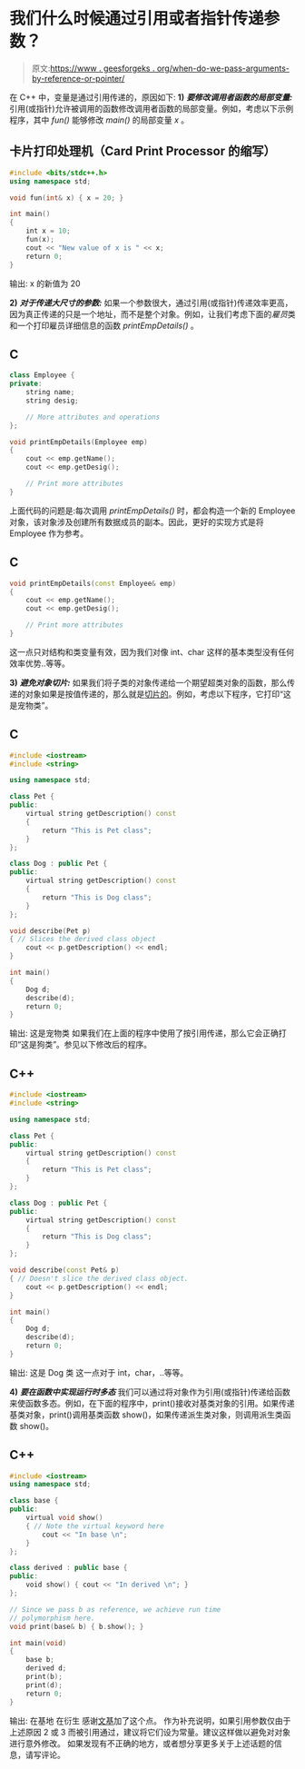 # 我们什么时候通过引用或者指针传递参数？

> 原文:[https://www . geesforgeks . org/when-do-we-pass-arguments-by-reference-or-pointer/](https://www.geeksforgeeks.org/when-do-we-pass-arguments-by-reference-or-pointer/)

在 C++ 中，变量是通过引用传递的，原因如下:
**1)** ***要修改调用者函数的局部变量:*** 引用(或指针)允许被调用的函数修改调用者函数的局部变量。例如，考虑以下示例程序，其中 *fun()* 能够修改 *main()* 的局部变量 *x* 。

## 卡片打印处理机（Card Print Processor 的缩写）

```cpp
#include <bits/stdc++.h>
using namespace std;

void fun(int& x) { x = 20; }

int main()
{
    int x = 10;
    fun(x);
    cout << "New value of x is " << x;
    return 0;
}
```

输出:
x 的新值为 20

**2)** ***对于传递大尺寸的参数:*** 如果一个参数很大，通过引用(或指针)传递效率更高，因为真正传递的只是一个地址，而不是整个对象。例如，让我们考虑下面的*雇员*类和一个打印雇员详细信息的函数 *printEmpDetails()* 。

## C

```cpp
class Employee {
private:
    string name;
    string desig;

    // More attributes and operations
};

void printEmpDetails(Employee emp)
{
    cout << emp.getName();
    cout << emp.getDesig();

    // Print more attributes
}
```

上面代码的问题是:每次调用 *printEmpDetails()* 时，都会构造一个新的 Employee 对象，该对象涉及创建所有数据成员的副本。因此，更好的实现方式是将 Employee 作为参考。

## C

```cpp
void printEmpDetails(const Employee& emp)
{
    cout << emp.getName();
    cout << emp.getDesig();

    // Print more attributes
}
```

这一点只对结构和类变量有效，因为我们对像 int、char 这样的基本类型没有任何效率优势..等等。

**3)** ***避免对象切片:*** 如果我们将子类的对象传递给一个期望超类对象的函数，那么传递的对象如果是按值传递的，那么就是[切片的](http://en.wikipedia.org/wiki/Object_slicing)。例如，考虑以下程序，它打印“这是宠物类”。

## C

```cpp
#include <iostream>
#include <string>

using namespace std;

class Pet {
public:
    virtual string getDescription() const
    {
        return "This is Pet class";
    }
};

class Dog : public Pet {
public:
    virtual string getDescription() const
    {
        return "This is Dog class";
    }
};

void describe(Pet p)
{ // Slices the derived class object
    cout << p.getDescription() << endl;
}

int main()
{
    Dog d;
    describe(d);
    return 0;
}
```

输出:
这是宠物类
如果我们在上面的程序中使用了按引用传递，那么它会正确打印“这是狗类”。参见以下修改后的程序。

## C++

```cpp
#include <iostream>
#include <string>

using namespace std;

class Pet {
public:
    virtual string getDescription() const
    {
        return "This is Pet class";
    }
};

class Dog : public Pet {
public:
    virtual string getDescription() const
    {
        return "This is Dog class";
    }
};

void describe(const Pet& p)
{ // Doesn't slice the derived class object.
    cout << p.getDescription() << endl;
}

int main()
{
    Dog d;
    describe(d);
    return 0;
}
```

输出:
这是 Dog 类
这一点对于 int，char，..等等。

**4)** ***要在函数中实现运行时多态***
我们可以通过将对象作为引用(或指针)传递给函数来使函数多态。例如，在下面的程序中，print()接收对基类对象的引用。如果传递基类对象，print()调用基类函数 show()，如果传递派生类对象，则调用派生类函数 show()。

## C++

```cpp
#include <iostream>
using namespace std;

class base {
public:
    virtual void show()
    { // Note the virtual keyword here
        cout << "In base \n";
    }
};

class derived : public base {
public:
    void show() { cout << "In derived \n"; }
};

// Since we pass b as reference, we achieve run time
// polymorphism here.
void print(base& b) { b.show(); }

int main(void)
{
    base b;
    derived d;
    print(b);
    print(d);
    return 0;
}
```

输出:
在基地
在衍生
感谢[文基](https://www.geeksforgeeks.org/forums/users/venki/)加了这个点。
作为补充说明，如果引用参数仅由于上述原因 2 或 3 而被引用通过，建议将它们设为常量。建议这样做以避免对对象进行意外修改。
如果发现有不正确的地方，或者想分享更多关于上述话题的信息，请写评论。